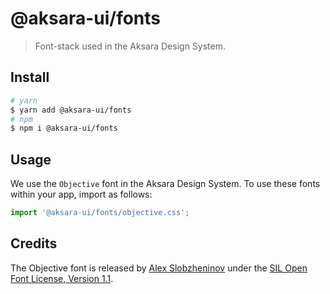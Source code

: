 # @aksara-ui/fonts

> Font-stack used in the Aksara Design System.

## Install

```sh
# yarn
$ yarn add @aksara-ui/fonts
# npm
$ npm i @aksara-ui/fonts
```

## Usage

We use the `Objective` font in the Aksara Design System. To use these fonts within your app, import as follows:

```jsx
import '@aksara-ui/fonts/objective.css';
```

## Credits

The Objective font is released by [Alex Slobzheninov](https://www.behance.net/slobzheninov) under the [SIL Open Font License, Version 1.1](./fonts/objective/OFL.txt).
